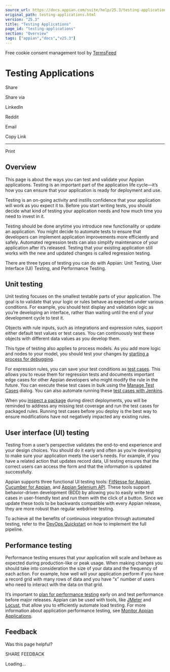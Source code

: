 ```yaml
---
source_url: https://docs.appian.com/suite/help/25.3/testing-applications.html
original_path: testing-applications.html
version: "25.3"
title: "Testing Applications"
page_id: "testing-applications"
section: "Overview"
tags: ["appian","docs","v25.3"]
---
```



Free cookie consent management tool by [TermsFeed](https://www.termsfeed.com/)

# Testing Applications

Share

Share via

LinkedIn

Reddit

Email

Copy Link

* * *

Print

## Overview

This page is about the ways you can test and validate your Appian applications. Testing is an important part of the application life cycle—it’s how you can ensure that your application is ready for deployment and use.

Testing is an on-going activity and instills confidence that your application will work as you expect it to. Before you start writing tests, you should decide what kind of testing your application needs and how much time you need to invest in it.

Testing should be done anytime you introduce new functionality or update an application. You might decide to automate tests to ensure that developers can implement application improvements more efficiently and safely. Automated regression tests can also simplify maintenance of your application after it’s released. Testing that your existing application still works with the new and updated changes is called regression testing.

There are three types of testing you can do with Appian: Unit Testing, User Interface (UI) Testing, and Performance Testing.

## Unit testing

Unit testing focuses on the smallest testable parts of your application. The goal is to validate that your logic or rules behave as expected under various conditions. For example, you should test display and validation logic as you’re developing an interface, rather than waiting until the end of your development cycle to test it.

Objects with rule inputs, such as integrations and expression rules, support either default test values or test cases. You can continuously test these objects with different data values as you develop them.

This type of testing also applies to process models. As you add more logic and nodes to your model, you should test your changes by [starting a process for debugging](Monitoring_and_Editing_Processes.html#debug-mode).

For expression rules, you can save your test conditions as [test cases](Expression_Rule_Testing.html). This allows you to reuse them for regression tests and documents important edge cases for other Appian developers who might modify the rule in the future. You can execute these test cases in bulk using the [Manage Test Cases](Expression_Rule_Testing.html#test-case-management) dialog. You can also automate running these [test cases with Jenkins](Running_Automated_Tests_on_Expression_Rules_with_Jenkins.html).

When you [inspect a package](Deploy_to_Target_Environments.html#inspect-the-package) during direct deployments, you will be reminded to address any missing test coverage and run the test cases for packaged rules. Running test cases before you deploy is the best way to ensure modifications have not negatively impacted any existing rules.

## User interface (UI) testing

Testing from a user’s perspective validates the end-to-end experience and your design choices. You should do it early and often as you’re developing to make sure your application meets the user’s needs. For example, if you have a related action that updates record data, UI testing ensures that the correct users can access the form and that the information is updated successfully.

Appian supports three functional UI testing tools: [FitNesse for Appian](https://community.appian.com/w/the-appian-playbook/97/automated-testing-with-fitnesse-for-appian), [Cucumber for Appian](https://community.appian.com/w/the-appian-playbook/1325/automated-testing-with-cucumber-for-appian), and [Appian Selenium API](https://community.appian.com/w/the-appian-playbook/2304/automated-testing-with-appian-selenium-api). These tools support behavior-driven development (BDD) by allowing you to easily write test cases in user-friendly text and run them with the click of a button. Since we update these tools to be backwards compatible with every Appian release, they are more robust than regular webdriver testing.

To achieve all the benefits of continuous integration through automated testing, refer to the [DevOps Quickstart](https://community.appian.com/w/the-appian-playbook/1245/appian-devops-quick-start) on how to implement the full pipeline.

## Performance testing

Performance testing ensures that your application will scale and behave as expected during production-like or peak usage. When making changes you should take into consideration the size of your data and the frequency of each action. For example, how well will your application perform if you have a record grid with many rows of data and you have “x” number of users who need to interact with the data on that grid.

It’s important to [plan for performance testing](https://community.appian.com/success/w/guide/3215/performance-testing-methodology) early on and test performance before major releases. Appian can be used with tools, like [JMeter](https://community.appian.com/w/the-appian-playbook/204/using-jmeter-with-appian) and [Locust](https://community.appian.com/b/appmarket/posts/appian-locust), that allow you to efficiently automate load testing. For more information about application performance testing, see [Monitor Appian Applications](monitoring-applications.html).

## Feedback

Was this page helpful?

SHARE FEEDBACK

Loading...